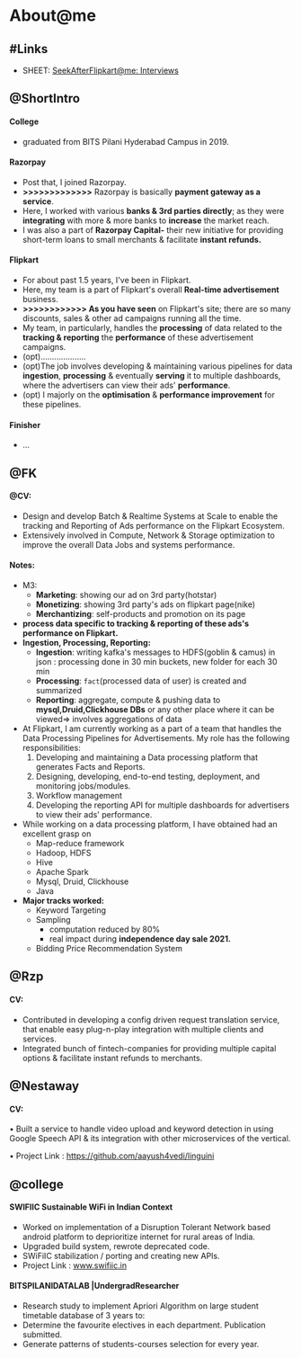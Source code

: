 # About@me

## \#Links

* SHEET: [SeekAfterFlipkart@me: Interviews](https://docs.google.com/spreadsheets/d/1ukY4tJwG0tesZvy0WNjkhBH0n-n9yPut4axQHoHP4ns/edit#gid=0)

## @ShortIntro

#### College

* graduated from BITS Pilani Hyderabad Campus in 2019.

#### Razorpay

* Post that, I joined Razorpay.
* **&gt;&gt;&gt;&gt;&gt;&gt;&gt;&gt;&gt;&gt;&gt;&gt;&gt;** Razorpay is basically **payment gateway as a service**.
* Here, I worked with various **banks & 3rd parties directly**; as they were **integrating** with more & more banks to **increase** the market reach.
* I was also a part of **Razorpay Capital-** their new initiative for providing short-term loans to small merchants & facilitate **instant refunds.**

 

#### Flipkart

* For about past 1.5 years, I've been in Flipkart.
* Here, my team is a part of Flipkart's overall **Real-time advertisement** business.
* **&gt;&gt;&gt;&gt;&gt;&gt;&gt;&gt;&gt;&gt;&gt;&gt; As you have seen** on Flipkart's site; there are so many discounts, sales & other ad campaigns running all the time.
* My team, in particularly, handles the **processing** of data related to the **tracking & reporting** the **performance** of these advertisement campaigns.
* \(opt\)....................
* \(opt\)The job involves developing & maintaining various pipelines for data **ingestion**, **processing** & eventually **serving** it to multiple dashboards, where the advertisers can view their ads' **performance**.
* \(opt\) I majorly on the **optimisation** & **performance improvement** for these pipelines.

#### Finisher

* ...

## @FK

#### @CV:

* Design and develop Batch & Realtime Systems at Scale to enable the tracking and Reporting of Ads performance on the Flipkart Ecosystem.
* Extensively involved in Compute, Network & Storage optimization to improve the overall Data Jobs and systems performance.

#### Notes:

* M3:
  * **Marketing**: showing our ad on 3rd party\(hotstar\)
  * **Monetizing**: showing 3rd party's ads on flipkart page\(nike\)
  * **Merchantizing**: self-products and promotion on its page
* **process data specific to tracking & reporting of these ads's performance on Flipkart.**
* **Ingestion, Processing, Reporting:**
  * **Ingestion**: writing kafka's messages to HDFS\(goblin & camus\) in json : processing done in 30 min buckets, new folder for each 30 min
  * **Processing**: `fact`\(processed data of user\) is created and summarized
  * **Reporting**: aggregate, compute & pushing data to **mysql,Druid,Clickhouse DBs** or any other place where it can be viewed=&gt; involves aggregations of data
* At Flipkart, I am currently working as a part of a team that handles the Data Processing Pipelines for Advertisements. My role has the following responsibilities:
  1. Developing and maintaining a Data processing platform that generates Facts and Reports.
  2. Designing, developing, end-to-end testing, deployment, and monitoring jobs/modules.
  3. Workflow management
  4. Developing the reporting API for multiple dashboards for advertisers to view their ads' performance.
* While working on a data processing platform, I have obtained had an excellent grasp on 
  * Map-reduce framework 
  * Hadoop, HDFS
  * Hive
  * Apache Spark
  * Mysql, Druid, Clickhouse
  * Java 
* **Major tracks worked:**
  * Keyword Targeting
  * Sampling
    * computation reduced by 80%
    * real impact during **independence day sale 2021.**
  * Bidding Price Recommendation System

## @Rzp

#### CV:

* Contributed in developing a config driven request translation service, that enable easy plug-n-play integration with multiple clients and services.
* Integrated bunch of fintech-companies for providing multiple capital options & facilitate instant refunds to merchants.

## @Nestaway

#### CV:

• Built a service to handle video upload and keyword detection in using Google Speech API & its integration with other microservices of the vertical.

• Project Link : https://github.com/aayush4vedi/linguini

## @college

#### SWIFIIC Sustainable WiFi in Indian Context 

* Worked on implementation of a Disruption Tolerant Network based android platform to deprioritize internet for rural areas of India.
* Upgraded build system, rewrote deprecated code.
* SWiFiIC stabilization / porting and creating new APIs. 
* Project Link : www.swifiic.in

#### BITSPILANIDATALAB \|UndergradResearcher  

* Research study to implement Apriori Algorithm on large student timetable database of 3 years to:
* Determine the favourite electives in each department. Publication submitted.
* Generate patterns of students-courses selection for every year.

